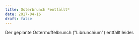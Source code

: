 ```yaml
---
title: Osterbrunch *entfällt*
date: 2017-04-16
draft: false
---
```

Der geplante Ostermuffelbrunch ("Librunchium") entfällt leider.


